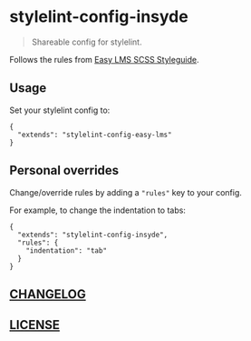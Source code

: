 # stylelint-config-insyde
> Shareable config for stylelint.

Follows the rules from  [Easy LMS SCSS Styleguide](https://github.com/quizworks/scss-styleguide).

## Usage

Set your stylelint config to:
```
{
  "extends": "stylelint-config-easy-lms"
}
```
## Personal overrides

Change/override rules by adding a `"rules"` key to your config.

For example, to change the indentation to tabs:

```
{
  "extends": "stylelint-config-insyde",
  "rules": {
    "indentation": "tab"
  }
}
```

## [CHANGELOG](CHANGELOG.md)

## [LICENSE](LICENSE)
